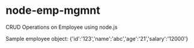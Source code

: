 # node-emp-mgmnt
CRUD Operations on Employee using node.js

Sample employee object: 
{'id':'123','name':'abc','age':'21','salary':'12000'}
